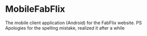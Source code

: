 # MobileFabFlix

The mobile client application (Android) for the FabFlix website.
PS Apologies for the spelling mistake, realized it after a while
